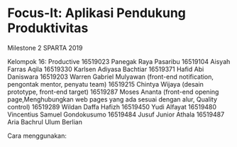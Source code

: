 # Focus-It: Aplikasi Pendukung Produktivitas
Milestone 2 SPARTA 2019 

Kelompok 16: Productive
16519023 Panegak Raya Pasaribu
16519104 Aisyah Farras Aqila
16519330 Karlsen Adiyasa Bachtiar
16519371 Hafid Abi Daniswara
16519203 Warren Gabriel Mulyawan (front-end notification, pengontak mentor, penyatu team)
16519215 Chintya Wijaya (desain prototype, front-end target)
16519287 Moses Ananta (front-end opening page,Menghubungkan web pages yang ada sesuai dengan alur, Quality control)
16519289 Wildan Daffa Hafizh
16519450 Yudi Alfayat
16519480 Vincentius Samuel Gondokusumo
16519484 Jusuf Junior Athala
16519487 Aria Bachrul Ulum Berlian

Cara menggunakan:

